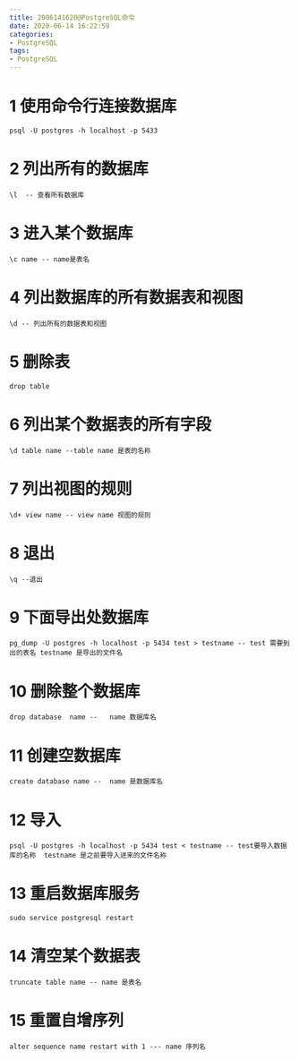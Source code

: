```yaml
---
title: 2006141620@PostgreSQL命令
date: 2020-06-14 16:22:59
categories:
- PostgreSQL
tags:
- PostgreSQL
---
```

# 1 使用命令行连接数据库
 
`psql -U postgres -h localhost -p 5433`

# 2 列出所有的数据库
 
`\l  -- 查看所有数据库`
  
# 3 进入某个数据库
 
`\c name -- name是表名`

# 4 列出数据库的所有数据表和视图

`\d -- 列出所有的数据表和视图`

# 5 删除表

`drop table`

# 6 列出某个数据表的所有字段

`\d table name --table name 是表的名称`

# 7 列出视图的规则

`\d+ view name -- view name 视图的规则`

# 8 退出

`\q --退出`

# 9 下面导出处数据库

`pg_dump -U postgres -h localhost -p 5434 test > testname -- test 需要到出的表名 testname 是导出的文件名`

# 10 删除整个数据库

`drop database  name --   name 数据库名`

# 11 创建空数据库

`create database name --  name 是数据库名`

# 12 导入

`psql -U postgres -h localhost -p 5434 test < testname -- test要导入数据库的名称  testname 是之前要导入进来的文件名称`

# 13 重启数据库服务

`sudo service postgresql restart`

# 14 清空某个数据表

`truncate table name -- name 是表名`

# 15 重置自增序列

`alter sequence name restart with 1 --- name 序列名`